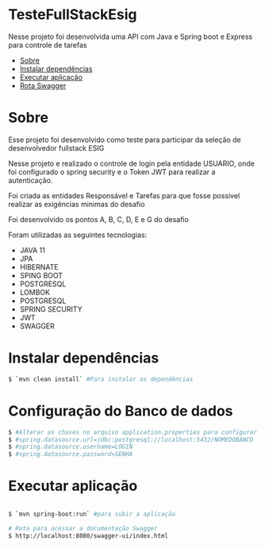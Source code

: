 # TesteFullStackEsig

<p>Nesse projeto foi desenvolvida uma API com Java e Spring boot e Express para controle de tarefas </p>


* [Sobre](#sobre)
* [Instalar dependências](#instalar)
* [Executar aplicação](#executar)
* [Rota Swagger](#swagger)


# Sobre

<p>Esse projeto foi desenvolvido como teste para participar da seleção de desenvolvedor fullstack ESIG</p>
<p>Nesse projeto e realizado o controle de login pela entidade USUARIO, onde foi configurado o spring security e o Token JWT para realizar a autenticação.</p>
<p>Foi criada as entidades Responsável e Tarefas para que fosse possivel realizar as exigências minimas do desafio</p>

<p> Foi desenvolvido os pontos A, B, C, D, E e G do desafio</p>

<p>Foram utilizadas as seguintes tecnologias:</p>

<ul>
  <li>JAVA 11</li>
  <li>JPA</li>
  <li>HIBERNATE</li>
  <li>SPING BOOT</li>
  <li>POSTGRESQL</li>
  <li>LOMBOK</li>
  <li>POSTGRESQL</li>
  <li>SPRING SECURITY</li>
  <li>JWT</li>
  <li>SWAGGER</li>
</ul>

# Instalar dependências

```bash
$ `mvn clean install` #Para instalar as dependências
```

# Configuração do Banco de dados

```bash
$ #Alterar as chaves no arquivo application.properties para configurar o banco de dados
$ #spring.datasource.url=jdbc:postgresql://localhost:5432/NOMEDOBANCO
$ #spring.datasource.username=LOGIN
$ #spring.datasource.password=SENHA
```

# Executar aplicação

```bash

$ `mvn spring-boot:run` #para subir a aplicação
```

```bash
# Rota para acessar a documentação Swagger
$ http://localhost:8080/swagger-ui/index.html
```

